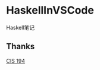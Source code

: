 # HaskellInVSCode
 
Haskell笔记

## Thanks

[CIS 194](https://www.seas.upenn.edu/~cis194/spring13/lectures.html)
